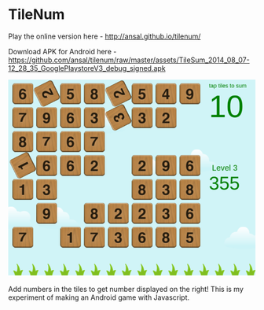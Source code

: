 TileNum
=======

Play the online version here - http://ansal.github.io/tilenum/

Download APK for Android here - https://github.com/ansal/tilenum/raw/master/assets/TileSum_2014_08_07-12_28_35_GooglePlaystoreV3_debug_signed.apk

![Screenshot](https://github.com/ansal/tilenum/raw/master/assets/img/screenshot.png "Screenshot")

Add numbers in the tiles to get number displayed on the right! This is my experiment of making an Android game with Javascript.

